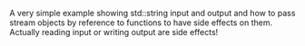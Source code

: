 A very simple example showing std::string input and output and
how to pass stream objects by reference to functions to have
side effects on them. Actually reading input or writing output
are side effects!